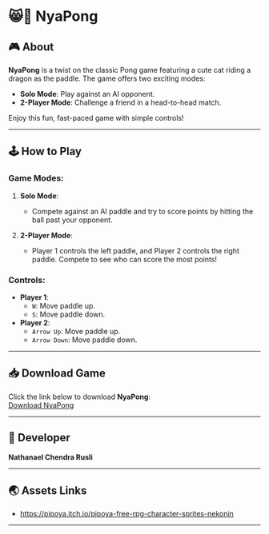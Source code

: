 # 😸🐾 NyaPong 

## 🎮 About  

**NyaPong** is a twist on the classic Pong game featuring a cute cat riding a dragon as the paddle. The game offers two exciting modes:  
- **Solo Mode**: Play against an AI opponent.  
- **2-Player Mode**: Challenge a friend in a head-to-head match.  

Enjoy this fun, fast-paced game with simple controls!  

---

## 🕹️ How to Play  

### Game Modes:  
1. **Solo Mode**:  
   - Compete against an AI paddle and try to score points by hitting the ball past your opponent.  

2. **2-Player Mode**:  
   - Player 1 controls the left paddle, and Player 2 controls the right paddle. Compete to see who can score the most points!  

### Controls:  
- **Player 1**:  
  - `W`: Move paddle up.  
  - `S`: Move paddle down.  
- **Player 2**:  
  - `Arrow Up`: Move paddle up.  
  - `Arrow Down`: Move paddle down.  

---

## 📥 Download Game  

Click the link below to download **NyaPong**:  
[Download NyaPong](https://drive.google.com/drive/u/1/folders/11J3UDdVZ1huwo3TEXZ05vhM3BCWjFuLX)  

---

## 👤 Developer  

**Nathanael Chendra Rusli**  

---

## 🌏 Assets Links  

- https://pipoya.itch.io/pipoya-free-rpg-character-sprites-nekonin
---

